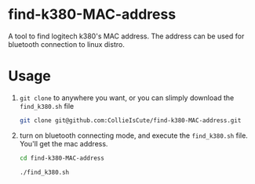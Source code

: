 find-k380-MAC-address
===
A tool to find logitech k380's MAC address. The address can be used for bluetooth connection to linux distro.

# Usage
1. `git clone` to anywhere you want, or you can slimply download the `find_k380.sh` file
	```bash
	git clone git@github.com:CollieIsCute/find-k380-MAC-address.git
	```
2. turn on bluetooth connecting mode, and execute the `find_k380.sh` file. You'll get the mac address.
	```bash
	cd find-k380-MAC-address
	```
	```bash
	./find_k380.sh
	```